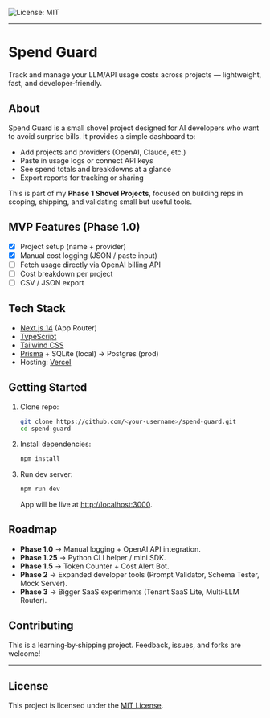 
![License: MIT](https://img.shields.io/badge/License-MIT-yellow.svg)

---

# Spend Guard

Track and manage your LLM/API usage costs across projects — lightweight, fast, and developer‑friendly.

## About

Spend Guard is a small shovel project designed for AI developers who want to avoid surprise bills. It provides a simple dashboard to:

* Add projects and providers (OpenAI, Claude, etc.)
* Paste in usage logs or connect API keys
* See spend totals and breakdowns at a glance
* Export reports for tracking or sharing

This is part of my **Phase 1 Shovel Projects**, focused on building reps in scoping, shipping, and validating small but useful tools.

## MVP Features (Phase 1.0)

* [x] Project setup (name + provider)
* [x] Manual cost logging (JSON / paste input)
* [ ] Fetch usage directly via OpenAI billing API
* [ ] Cost breakdown per project
* [ ] CSV / JSON export

## Tech Stack

* [Next.js 14](https://nextjs.org/) (App Router)
* [TypeScript](https://www.typescriptlang.org/)
* [Tailwind CSS](https://tailwindcss.com/)
* [Prisma](https://www.prisma.io/) + SQLite (local) → Postgres (prod)
* Hosting: [Vercel](https://vercel.com/)

## Getting Started

1. Clone repo:

   ```bash
   git clone https://github.com/<your-username>/spend-guard.git
   cd spend-guard
   ```

2. Install dependencies:

   ```bash
   npm install
   ```

3. Run dev server:

   ```bash
   npm run dev
   ```

   App will be live at [http://localhost:3000](http://localhost:3000).

## Roadmap

* **Phase 1.0** → Manual logging + OpenAI API integration.
* **Phase 1.25** → Python CLI helper / mini SDK.
* **Phase 1.5** → Token Counter + Cost Alert Bot.
* **Phase 2** → Expanded developer tools (Prompt Validator, Schema Tester, Mock Server).
* **Phase 3** → Bigger SaaS experiments (Tenant SaaS Lite, Multi‑LLM Router).

## Contributing

This is a learning‑by‑shipping project. Feedback, issues, and forks are welcome!

---

## License
This project is licensed under the [MIT License](./LICENSE).
